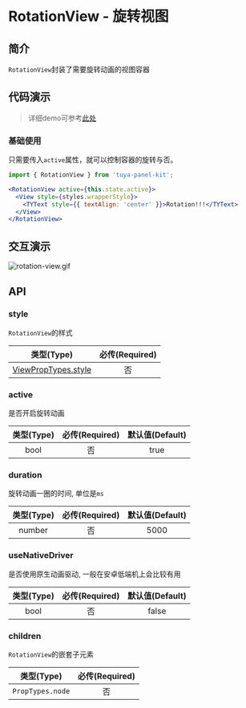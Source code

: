 # RotationView - 旋转视图

<a name="e05dce83"></a>
## 简介

`RotationView`封装了需要旋转动画的视图容器

<a name="da441097"></a>
## 代码演示

> 详细demo可参考[此处](https://github.com/TuyaInc/tuya-panel-kit/tree/master/example/src/scenes)

<a name="50538bb4"></a>
### 基础使用

只需要传入`active`属性，就可以控制容器的旋转与否。

```jsx
import { RotationView } from 'tuya-panel-kit';

<RotationView active={this.state.active}>
  <View style={styles.wrapperStyle}>
    <TYText style={{ textAlign: 'center' }}>Rotation!!!</TYText>
  </View>
</RotationView>
```

## 交互演示

![rotation-view.gif](https://airtake-public-data.oss-cn-hangzhou.aliyuncs.com/fe-static/tuya-docs/09053afe-cabe-4c6b-88bc-2c64fb1cccdf.gif)<br />

<a name="API"></a>
## API

<a name="style"></a>
### style

`RotationView`的样式

| 类型(Type) | 必传(Required) |
| :---: | :---: |
| [ViewPropTypes.style](https://facebook.github.io/react-native/docs/style) | 否 |

<a name="active"></a>
### active

是否开启旋转动画

| 类型(Type) | 必传(Required) | 默认值(Default) |
| :---: | :---: | :---: |
| bool | 否 | true |


<a name="duration"></a>
### duration

旋转动画一圈的时间, 单位是`ms`

| 类型(Type) | 必传(Required) | 默认值(Default) |
| :---: | :---: | :---: |
| number | 否 | 5000 |


<a name="useNativeDriver"></a>
### useNativeDriver

是否使用原生动画驱动, 一般在安卓低端机上会比较有用

| 类型(Type) | 必传(Required) | 默认值(Default) |
| :---: | :---: | :---: |
| bool | 否 | false |


<a name="children"></a>
### children

`RotationView`的嵌套子元素

| 类型(Type) | 必传(Required) |
| :---: | :---: |
| `PropTypes.node` | 否 |


